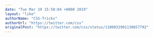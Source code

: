 ```yaml
---
date: "Tue Mar 19 15:50:04 +0000 2019"
layout: "like"
authorName: "CSS-Tricks"
authorUrl: "https://twitter.com/css"
originalPost: "https://twitter.com/css/status/1108032901130657792"
---
```

